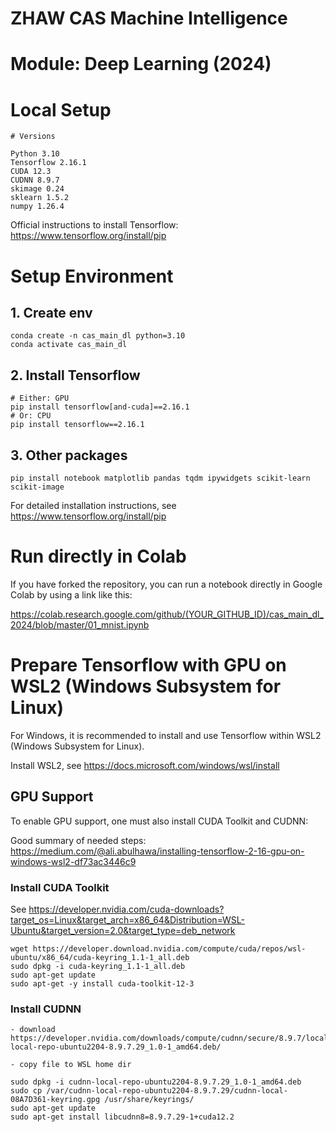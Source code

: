 # ZHAW CAS Machine Intelligence

# Module: Deep Learning (2024)


# Local Setup

    # Versions
	
	Python 3.10 		
	Tensorflow 2.16.1 	
	CUDA 12.3
	CUDNN 8.9.7
	skimage 0.24 		
	sklearn 1.5.2 		
	numpy 1.26.4 	

Official instructions to install Tensorflow: https://www.tensorflow.org/install/pip
	
	

# Setup Environment

## 1. Create env

    conda create -n cas_main_dl python=3.10
    conda activate cas_main_dl

## 2. Install Tensorflow

	# Either: GPU
	pip install tensorflow[and-cuda]==2.16.1
	# Or: CPU 
	pip install tensorflow==2.16.1

## 3. Other packages

	pip install notebook matplotlib pandas tqdm ipywidgets scikit-learn scikit-image
	
	
For detailed installation instructions, see https://www.tensorflow.org/install/pip


# Run directly in Colab

If you have forked the repository, you can run a notebook directly in Google Colab by using a link like this:

https://colab.research.google.com/github/(YOUR_GITHUB_ID)/cas_main_dl_2024/blob/master/01_mnist.ipynb

# Prepare Tensorflow with GPU on WSL2 (Windows Subsystem for Linux)

For Windows, it is recommended to install and use Tensorflow within WSL2 (Windows Subsystem for Linux).

	
Install WSL2, see https://docs.microsoft.com/windows/wsl/install

## GPU Support

To enable GPU support, one must also install CUDA Toolkit and CUDNN:

Good summary of needed steps: https://medium.com/@ali.abulhawa/installing-tensorflow-2-16-gpu-on-windows-wsl2-df73ac3446c9


### Install CUDA Toolkit
	
See https://developer.nvidia.com/cuda-downloads?target_os=Linux&target_arch=x86_64&Distribution=WSL-Ubuntu&target_version=2.0&target_type=deb_network

	wget https://developer.download.nvidia.com/compute/cuda/repos/wsl-ubuntu/x86_64/cuda-keyring_1.1-1_all.deb
	sudo dpkg -i cuda-keyring_1.1-1_all.deb
	sudo apt-get update
	sudo apt-get -y install cuda-toolkit-12-3

### Install CUDNN

	- download https://developer.nvidia.com/downloads/compute/cudnn/secure/8.9.7/local_installers/12.x/cudnn-local-repo-ubuntu2204-8.9.7.29_1.0-1_amd64.deb/

    - copy file to WSL home dir

	sudo dpkg -i cudnn-local-repo-ubuntu2204-8.9.7.29_1.0-1_amd64.deb
	sudo cp /var/cudnn-local-repo-ubuntu2204-8.9.7.29/cudnn-local-08A7D361-keyring.gpg /usr/share/keyrings/
	sudo apt-get update
	sudo apt-get install libcudnn8=8.9.7.29-1+cuda12.2
	